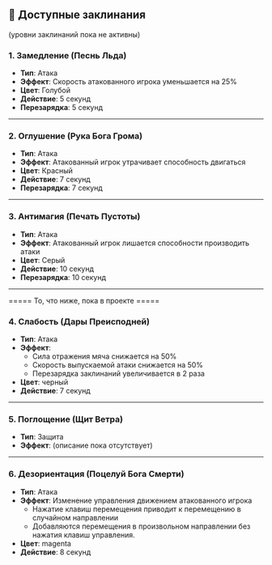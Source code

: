 ## 📜 Доступные заклинания

(уровни заклинаний пока не активны)

### 1. Замедление (Песнь Льда)

-   **Тип**: Атака
-   **Эффект**: Скорость атакованного игрока уменьшается на 25%
-   **Цвет**: Голубой
-   **Действие**: 5 секунд
-   **Перезарядка**: 5 секунд

---

### 2. Оглушение (Рука Бога Грома)

-   **Тип**: Атака
-   **Эффект**: Атакованный игрок утрачивает способность двигаться
-   **Цвет**: Красный
-   **Действие**: 7 секунд
-   **Перезарядка**: 7 секунд

---

### 3. Антимагия (Печать Пустоты)

-   **Тип**: Атака
-   **Эффект**: Атакованный игрок лишается способности производить атаки
-   **Цвет**: Серый
-   **Действие**: 10 секунд
-   **Перезарядка**: 10 секунд

---

===== То, что ниже, пока в проекте =====

### 4. Слабость (Дары Преисподней)

-   **Тип**: Атака
-   **Эффект**:
    -   Сила отражения мяча снижается на 50%
    -   Скорость выпускаемой атаки снижается на 50%
    -   Перезарядка заклинаний увеличивается в 2 раза
-   **Цвет**: черный
-   **Действие**: 7 секунд

---

### 5. Поглощение (Щит Ветра)

-   **Тип**: Защита
-   **Эффект**: (описание пока отсутствует)

---

### 6. Дезориентация (Поцелуй Бога Смерти)

-   **Тип**: Атака
-   **Эффект**: Изменение управления движением атакованного игрока
    -   Нажатие клавиш перемещения приводит к перемещению в случайном направлении
    -   Добавляются перемещения в произвольном направлении без нажатия клавиш управления.
-   **Цвет**: magenta
-   **Действие**: 8 секунд
